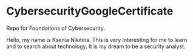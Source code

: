 # CybersecurityGoogleCertificate
Repo for Foundations of Cybersecurity.

Hello, my name is Ksenia Nikitina. This is very interesting for me to learn and to search about technology.
It is my dream to be a security analyst. 
